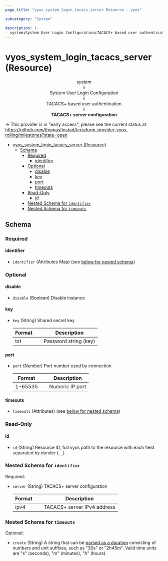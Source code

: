 ```yaml
---
page_title: "vyos_system_login_tacacs_server Resource - vyos"

subcategory: "System"

description: |-
  system⯯System User Login Configuration⯯TACACS+ based user authentication⯯TACACS+ server configuration
---
```


# vyos_system_login_tacacs_server (Resource)
<center>

*system*  
⯯  
System User Login Configuration  
⯯  
TACACS+ based user authentication  
⯯  
**TACACS+ server configuration**


</center>

-> This provider is in "early access", please see the current status at: https://github.com/thomasfinstad/terraform-provider-vyos-rolling/milestones?state=open

<!--TOC-->

- [vyos_system_login_tacacs_server (Resource)](#vyos_system_login_tacacs_server-resource)
  - [Schema](#schema)
    - [Required](#required)
      - [identifier](#identifier)
    - [Optional](#optional)
      - [disable](#disable)
      - [key](#key)
      - [port](#port)
      - [timeouts](#timeouts)
    - [Read-Only](#read-only)
      - [id](#id)
    - [Nested Schema for `identifier`](#nested-schema-for-identifier)
    - [Nested Schema for `timeouts`](#nested-schema-for-timeouts)

<!--TOC-->

<!-- schema generated by tfplugindocs -->
## Schema

### Required

#### identifier
- `identifier` (Attributes Map) (see [below for nested schema](#nestedatt--identifier))

### Optional

#### disable
- `disable` (Boolean) Disable instance
#### key
- `key` (String) Shared secret key

    |  Format  &emsp;|  Description            |
    |----------|-------------------------|
    |  txt     &emsp;|  Password string (key)  |
#### port
- `port` (Number) Port number used by connection

    |  Format   &emsp;|  Description      |
    |-----------|-------------------|
    |  1-65535  &emsp;|  Numeric IP port  |
#### timeouts
- `timeouts` (Attributes) (see [below for nested schema](#nestedatt--timeouts))

### Read-Only

#### id
- `id` (String) Resource ID, full vyos path to the resource with each field separated by dunder (`__`).

<a id="nestedatt--identifier"></a>
### Nested Schema for `identifier`

Required:

- `server` (String) TACACS+ server configuration

    |  Format  &emsp;|  Description                  |
    |----------|-------------------------------|
    |  ipv4    &emsp;|  TACACS+ server IPv4 address  |


<a id="nestedatt--timeouts"></a>
### Nested Schema for `timeouts`

Optional:

- `create` (String) A string that can be [parsed as a duration](https://pkg.go.dev/time#ParseDuration) consisting of numbers and unit suffixes, such as &#34;30s&#34; or &#34;2h45m&#34;. Valid time units are &#34;s&#34; (seconds), &#34;m&#34; (minutes), &#34;h&#34; (hours).
